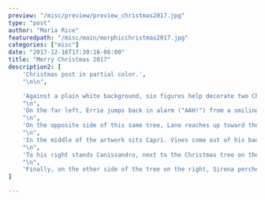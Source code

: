 ```yaml
---
preview: "/misc/preview/preview_christmas2017.jpg"
type: "post"
author: "Maria Rice"
featuredpath: "/misc/main/morphicchristmas2017.jpg"
categories: ["misc"]
date: "2017-12-16T17:30:16-06:00"
title: "Merry Christmas 2017"
description2: [
    'Christmas post in partial color.',
    "\n\n", 

    'Against a plain white background, six figures help decorate two Christmas trees, one on either side of the artwork. Both trees have presents underneath and are decorated with ball-shaped ornaments. Large text at the top of the artwork reads, "Merry Christmas!" The large text continues on the bottom of the artwork, saying, "...and Happy Holidays!"',
    "\n",
    'On the far left, Errie jumps back in alarm ("AAH!") from a smiling black wolf emerging from the branches as he sits at the base of the decorated tree. Her hair and her jacket, the only items on her that are colored, are the same shade of bright red. Behind her, she drops an ornament which hits the ground with a rattle.',
    "\n",
    'On the opposite side of this same tree, Lane reaches up toward the top of it in an attempt to place a star ornament there, but she comes up a foot short and lets out a groan ("UGH"). Only her green sweatshirt is colored.',
    "\n",
    'In the middle of the artwork sits Capri. Vines come out of his back behind him and extend on either side of him in the background. With the vines themselves not colored in but surrounded by a limegreen glow that matches the color of Capri',"'",'s pants, they stand out from the uncolored Christmas trees. One of the vines behind him rings a bell ("DING-A-LING") as a frown covers the young man',"'",'s face. He has a round, bright red ball attached to his nose (the same shade as Errie',"'",'s hair and jacket) and he wears floppy antlers on his head. He leans back on his arms as he sits with his feet loosely easing out of his usual crossed-legged position. A few storage boxes used for the ornaments sit near his feet, open and emptied.',
    "\n",
    'To his right stands Canissandro, next to the Christmas tree on the right. His dog tail, the sleeves of his baseball tee, and his hair pulled back in a short ponytail are all colored yellow. He holds a star ornament in his hand and looks up at the top of the tree, which is taller than the other one. He mutters in surprise, "OH..." Behind him, one of the glowing vines reaches up and places a star ornament at the very top. Another vine holds up a ball-shaped ornament just below the first vine, as though deciding where to place it. A third vine places a ball-shaped ornament a little lower on the right side of the tree.',
    "\n",
    'Finally, on the other side of the tree on the right, Sirena perches on top of a carry-on suitcase lying on the ground. Her fluffy squirrel tail towers above her as she shakes a wrapped present in her hands ("RATTLE RATTLE"). Only her utility uniform is colored a bright shade of light blue. The author',"'",'s initials are visible underneath the suitcase, reading, "Maria Rice MCR 12/22/17"',
]

---
```

